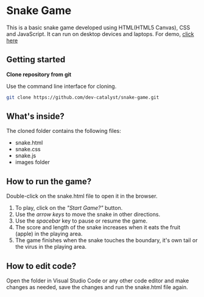 # **Snake Game**
This is a basic snake game developed using HTML(HTML5 Canvas), CSS and JavaScript. 
It can run on desktop devices and laptops.
For demo, [click here](https://snake-game-d4e40.web.app/)

## Getting started
**Clone repository from git**

Use the command line interface for cloning.
```bash
git clone https://github.com/dev-catalyst/snake-game.git
```

## What's inside?
The cloned folder contains the following files:

* snake.html
* snake.css
* snake.js
* images folder

## How to run the game?
Double-click on the snake.html file to open it in the browser.
1. To play, click on the *"Start Game?"* button. 
2. Use the *arrow keys* to move the snake in other directions. 
3. Use the *spacebar* key to pause or resume the game.
4. The score and length of the snake increases when it eats the fruit (apple) in the playing area.
5. The game finishes when the snake touches the boundary, it's own tail or the virus in the playing area.

## How to edit code?
Open the folder in Visual Studio Code or any other code editor and make changes as needed, save the changes and run the snake.html file again.
